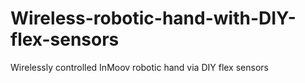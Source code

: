 # Wireless-robotic-hand-with-DIY-flex-sensors
Wirelessly controlled InMoov robotic hand via DIY flex sensors 
